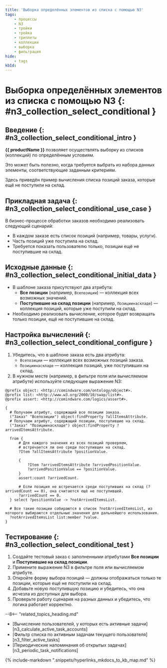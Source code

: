 ```yaml
---
title: 'Выборка определённых элементов из списка с помощью N3'
tags:
    - процессы
    - N3
    - тройки
    - тройка
    - триплеты
    - коллекции
    - выборка
    - фильтрация
hide:
    - tags
kbId: 
---
```


# Выборка определённых элементов из списка с помощью N3 {: #n3_collection_select_conditional }

## Введение {: #n3_collection_select_conditional_intro }

**{{ productName }}** позволяет осуществлять выборку из списков (коллекций) по определённым условиям.

Это может быть полезно, когда требуется выбрать из набора данных элементы, соответствующие заданным критериям.

Здесь приведён пример вычисления списка позиций заказа, которые ещё не поступили на склад.

## Прикладная задача {: #n3_collection_select_conditional_use_case }

В бизнес-процессе обработки заказов необходимо реализовать следующий сценарий:

- В каждом заказе есть список позиций (например, товары, услуги).
- Часть позиций уже поступила на склад.
- Требуется показать пользователю только, позиции ещё не поступившие на склад.

## Исходные данные {: #n3_collection_select_conditional_initial_data }

- В шаблоне заказа присутствуют два атрибута:
    - **Все позиции** (например, `Всепозиции`) — коллекция всех возможных значений.
    - **Поступившие на склад позиции** (например, `Позициинаскладе`) — коллекция позиций, которые уже поступили на склад.
- Необходимо реализовать вычисление, которое будет возвращать только позиции, ещё не поступившие на склад.

## Настройка вычислений {: #n3_collection_select_conditional_configure }

1. Убедитесь, что в шаблоне заказа есть два атрибута:
    - `Всепозиции` — коллекция всех возможных позиций заказа.
    - `Позициинаскладе` — коллекция позиций, уже поступивших на склад.
2. В нужном месте (например, в фильтре поля или вычисляемом атрибуте) используйте следующее выражение N3:

```turtle
@prefix object: <http://comindware.com/ontology/object#>.
@prefix list: <http://www.w3.org/2000/10/swap/list#>.
@prefix assert: <http://comindware.com/logics/assert#>.

{
  # Получаем атрибут, содержащий все позиции заказа.
  ("Заказ" "Всепозиции") object:findProperty ?allItemsAttribute.
  # Получаем атрибут, содержащий позиции, поступившие на склад.
  ("Заказ" "Позициинаскладе") object:findProperty ?arrivedItemsAttribute.

  from {
      # Для каждого значения из всех позиций проверяем,
      # встречается ли оно среди поступивших на склад.
      ?Item ?allItemsAttribute ?positionValue.

      {
          ?Item ?arrivedItemsAttribute ?arrivedPositionValue.
          ?arrivedPositionValue == ?positionValue.
      }
      assert:count ?arrivedCount.

      # Если позиция не встречается среди поступивших на склад (?arrivedCount == 0), она считается ещё не поступившей.
      ?arrivedCount == 0.
  } select ?positionValue -> ?notArrivedItemsList.

  # Все такие позиции собираются в список ?notArrivedItemsList, из которого выбираются отдельные значения для дальнейшего использования.
  ?notArrivedItemsList list:member ?value.
}
```

## Тестирование {: #n3_collection_select_conditional_test }

1. Создайте тестовый заказ с заполненными атрибутами **Все позиции** и **Поступившие на склад позиции**.
2. Примените выражение N3 в фильтре поля или вычисляемом атрибуте.
3. Откройте форму выбора позиций — должны отображаться только те позиции, которые ещё не поступили на склад.
4. Добавьте новую поступившую позицию и убедитесь, что она исчезла из доступных для выбора.
5. Проверьте работу сценария на разных данных и убедитесь, что логика работает корректно.

<div class="relatedTopics" markdown="block">

--8<-- "related_topics_heading.md"

- [Вычисление пользователей, у которых есть активные задачи][n3_calculate_active_task_accounts]
- [Фильтр списка по активным задачам текущего пользователя][n3_filter_active_tasks]
- [Периодические напоминания об открытых задачах][n3_periodic_task_notifications]

</div>

{% include-markdown ".snippets/hyperlinks_mkdocs_to_kb_map.md" %}
